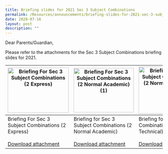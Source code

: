 ```yaml
---
title: Briefing slides for 2021 Sec 3 Subject Combinations
permalink: /Resources/announcements/briefing-slides-for-2021-sec-3-subject-combinations/
date: 2020-07-16
layout: post
description: ""
---
```

Dear Parents/Guardian,

Please refer to the attachments for the Sec 3 Subject Combinations briefing slides for 2021.

<table>
<thead>
  <tr>
    <th><img src="https://www.sgs.edu.sg/wp-content/uploads/2020/07/Briefing-for-Sec-3-Subject-Combinations-2-Express.jpg" alt="Briefing For Sec 3 Subject Combinations (2 Express)" width="195" height="144"></th>
    <th><img src="https://www.sgs.edu.sg/wp-content/uploads/2020/07/Briefing-for-Sec-3-Subject-Combinations-2-Normal-Academic-1.jpg" alt="Briefing For Sec 3 Subject Combinations (2 Normal Academic) (1)" width="192" height="142"></th>
    <th><img src="https://www.sgs.edu.sg/wp-content/uploads/2020/07/Briefing-for-Sec-3-Subject-Combinations-2-Normal-Technical.jpg" alt="Briefing For Sec 3 Subject Combinations (2 Normal Technical)" width="195" height="150"></th>
  </tr>
</thead>
<tbody>
  <tr>
    <td>Briefing For Sec 3 Subject Combinations (2 Express)<br><br><a href="https://www.sgs.edu.sg/wp-content/uploads/2020/07/Briefing-for-Sec-3-Subject-Combinations-2-Express.pdf" target = "_blank" >Download attachment</a></td>
    <td>Briefing for Sec 3 Subject Combinations (2 Normal Academic)<br><br><a href="https://www.sgs.edu.sg/wp-content/uploads/2020/07/Briefing-for-Sec-3-Subject-Combinations-2-Normal-Academic.pdf" target = "_blank" >Download attachment</a></td>
    <td>Briefing for Sec 3 Subject Combinations (2 Normal Technical)<br><br><a href="https://www.sgs.edu.sg/wp-content/uploads/2020/07/Briefing-for-Sec-3-Subject-Combinations-2-Normal-Technical.pdf" target = "_blank" >Download attachment</a></td>
  </tr>
</tbody>
</table>